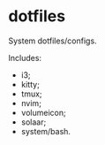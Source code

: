 # dotfiles
System dotfiles/configs.

Includes:
- i3;
- kitty;
- tmux;
- nvim;
- volumeicon;
- solaar;
- system/bash.
